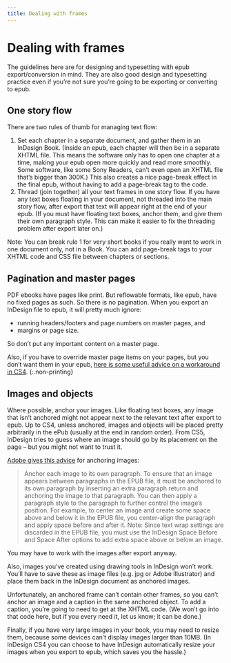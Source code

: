 ```yaml
---
title: Dealing with frames
---
```


# Dealing with frames

The guidelines here are for designing and typesetting with epub export/conversion in mind. They are also good design and typesetting practice even if you’re not sure you’re going to be exporting or converting to epub.

## One story flow

There are two rules of thumb for managing text flow:

1. Set each chapter in a separate document, and gather them in an InDesign Book. (Inside an epub, each chapter will then be in a separate XHTML file. This means the software only has to open one chapter at a time, making your epub open more quickly and read more smoothly. Some software, like some Sony Readers, can’t even open an XHTML file that’s bigger than 300K.) This also creates a nice page-break effect in the final epub, without having to add a page-break tag to the code.
2. Thread (join together) all your text frames in one story flow. If you have any text boxes floating in your document, not threaded into the main story flow, after export that text will appear right at the end of your epub. (If you must have floating text boxes, anchor them, and give them their own paragraph style. This can make it easier to fix the threading problem after export later on.)

Note: You can break rule 1 for very short books if you really want to work in one document only, not in a Book. You can add page-break tags to your XHTML code and CSS file between chapters or sections.

## Pagination and master pages

PDF ebooks have pages like print. But reflowable formats, like epub, have no fixed pages as such. So there is no pagination. When you export an InDesign file to epub, it will pretty much ignore:

*	running headers/footers and page numbers on master pages, and
*	margins or page size.

So don’t put any important content on a master page.

Also, if you have to override master page items on your pages, but you don’t want them in your epub, [here is some useful advice on a workaround in CS4](http://labs.oreilly.com/2010/03/epub-export-from-indesign-tips-tricks.html).
{:.non-printing}

## Images and objects

Where possible, anchor your images. Like floating text boxes, any image that isn’t anchored might not appear next to the relevant text after export to epub. Up to CS4, unless anchored, images and objects will be placed pretty arbitrarily in the ePub (usually at the end in random order). From CS5, InDesign tries to guess where an image should go by its placement on the page – but you might not want to trust it. 

[Adobe gives this advice](http://www.adobe.com/products/indesign/epub/howto/) for anchoring images:

> Anchor each image to its own paragraph. To ensure that an image appears between paragraphs in the EPUB file, it must be anchored to its own paragraph by inserting an extra paragraph return and anchoring the image to that paragraph. You can then apply a paragraph style to the paragraph to further control the image’s position. For example, to center an image and create some space above and below it in the EPUB file, you center-align the paragraph and apply space before and after it. Note: Since text wrap settings are discarded in the EPUB file, you must use the InDesign Space Before and Space After options to add extra space above or below an image.

You may have to work with the images after export anyway.

Also, images you’ve created using drawing tools in InDesign won’t work. You’ll have to save these as image files (e.g. jpg or Adobe Illustrator) and place them back in the InDesign document as anchored images.

Unfortunately, an anchored frame can’t contain other frames, so you can’t anchor an image and a caption in the same anchored object. To add a caption, you’re going to need to get at the XHTML code. (We won’t go into that code here, but if you every need it, let us know; it can be done.)

Finally, if you have very large images in your book, you may need to resize them, because some devices can’t display images larger than 10MB. (In InDesign CS4 you can choose to have InDesign automatically resize your images when you export to epub, which saves you the hassle.)
